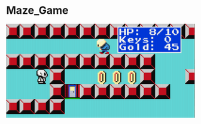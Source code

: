 # Maze_Game

![Small look at the game](https://github.com/MoonCake0019/Maze_Game/blob/main/pictures_of_the_gameplay/p6.png?raw=true)
